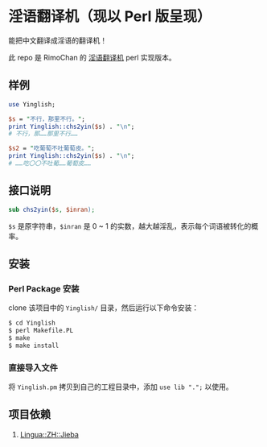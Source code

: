 # 淫语翻译机（现以 Perl 版呈现）


能把中文翻译成淫语的翻译机！

此 repo 是 RimoChan 的 [淫语翻译机](https://github.com/RimoChan/yinglish) perl 实现版本。

## 样例

```perl
use Yinglish;

$s = "不行，那里不行。";
print Yinglish::chs2yin($s) . "\n";
# 不行，那……那里不行……

$s2 = "吃葡萄不吐葡萄皮。";
print Yinglish::chs2yin($s) . "\n";
# ……吃〇〇不吐葡……葡萄皮……

```

## 接口说明

```perl
sub chs2yin($s, $inran);

```

`$s` 是原字符串，`$inran` 是 0 ~ 1 的实数，越大越淫乱，表示每个词语被转化的概率。

## 安装

### Perl Package 安装

clone 该项目中的 `Yinglish/` 目录，然后运行以下命令安装：

```sh
$ cd Yinglish
$ perl Makefile.PL
$ make
$ make install

```

### 直接导入文件

将 `Yinglish.pm` 拷贝到自己的工程目录中，添加 `use lib ".";` 以使用。

## 项目依赖

1. [Lingua::ZH::Jieba](https://metacpan.org/dist/Lingua-ZH-Jieba/view/lib/Lingua/ZH/Jieba.pod)
